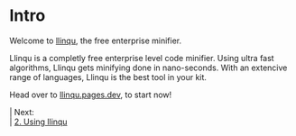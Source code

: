 # Intro

Welcome to [llinqu](https://llinqu.pages.dev), the free enterprise minifier.  

Llinqu is a completly free enterprise level code minifier. Using ultra fast algorithms, Llinqu gets minifying done in nano-seconds. With an extencive range of languages, Llinqu is the best tool in your kit.  

Head over to [llinqu.pages.dev](https://llinqu.pages.dev), to start now!  

| Next:<br>
| <a href="2. Using llinqu.md">2. Using llinqu</a>
